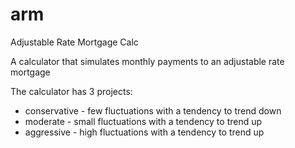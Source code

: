 # arm
Adjustable Rate Mortgage Calc

A calculator that simulates monthly payments to an adjustable rate mortgage

The calculator has 3 projects:
* conservative - few fluctuations with a tendency to trend down
* moderate - small fluctuations with a tendency to trend up
* aggressive - high fluctuations with a tendency to trend up
